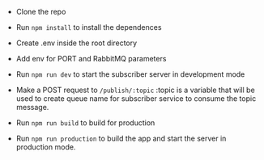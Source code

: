 - Clone the repo

- Run `npm install` to install the dependences

- Create .env inside the root directory

- Add env for PORT and RabbitMQ parameters

- Run `npm run dev` to start the subscriber server in development mode

- Make a POST request to `/publish/:topic` :topic is a variable that will be used to create queue name for subscriber service to consume the topic message.

- Run `npm run build` to build for production

- Run `npm run production` to build the app and start the server in production mode.
